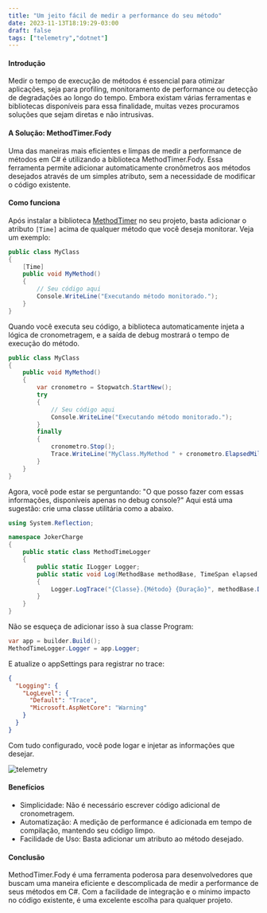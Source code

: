 ```yaml
---
title: "Um jeito fácil de medir a performance do seu método"
date: 2023-11-13T18:19:29-03:00
draft: false
tags: ["telemetry","dotnet"]
---
```


#### Introdução

Medir o tempo de execução de métodos é essencial para otimizar aplicações, seja para profiling, monitoramento de performance ou detecção de degradações ao longo do tempo. Embora existam várias ferramentas e bibliotecas disponíveis para essa finalidade, muitas vezes procuramos soluções que sejam diretas e não intrusivas.

#### A Solução: MethodTimer.Fody

Uma das maneiras mais eficientes e limpas de medir a performance de métodos em C# é utilizando a biblioteca MethodTimer.Fody. Essa ferramenta permite adicionar automaticamente cronômetros aos métodos desejados através de um simples atributo, sem a necessidade de modificar o código existente.

#### Como funciona

Após instalar a biblioteca [MethodTimer](https://github.com/Fody/MethodTimer) no seu projeto, basta adicionar o atributo `[Time]` acima de qualquer método que você deseja monitorar. Veja um exemplo:

```csharp
public class MyClass
{
    [Time]
    public void MyMethod()
    {
        // Seu código aqui
        Console.WriteLine("Executando método monitorado.");
    }
}
```

Quando você executa seu código, a biblioteca automaticamente injeta a lógica de cronometragem, e a saída de debug mostrará o tempo de execução do método.

```csharp
public class MyClass
{
    public void MyMethod()
    {
        var cronometro = Stopwatch.StartNew();
        try
        {
            // Seu código aqui
            Console.WriteLine("Executando método monitorado.");
        }
        finally
        {
            cronometro.Stop();
            Trace.WriteLine("MyClass.MyMethod " + cronometro.ElapsedMilliseconds + "ms");
        }
    }
}
```

Agora, você pode estar se perguntando: "O que posso fazer com essas informações, disponíveis apenas no debug console?" Aqui está uma sugestão: crie uma classe utilitária como a abaixo.

```csharp
using System.Reflection;

namespace JokerCharge
{
    public static class MethodTimeLogger
    {
        public static ILogger Logger;
        public static void Log(MethodBase methodBase, TimeSpan elapsed, string message)
        {
            Logger.LogTrace("{Classe}.{Método} {Duração}", methodBase.DeclaringType!.Name, methodBase.Name, elapsed);
        }
    }
}
```

Não se esqueça de adicionar isso à sua classe Program:

```csharp
var app = builder.Build();
MethodTimeLogger.Logger = app.Logger;
```

E atualize o appSettings para registrar no trace:

```json
{
  "Logging": {
    "LogLevel": {
      "Default": "Trace",
      "Microsoft.AspNetCore": "Warning"
    }
  }
}
```

Com tudo configurado, você pode logar e injetar as informações que desejar.

![telemetry](/img/telemetry.png)

#### Benefícios
* Simplicidade: Não é necessário escrever código adicional de cronometragem.
* Automatização: A medição de performance é adicionada em tempo de compilação, mantendo seu código limpo.
* Facilidade de Uso: Basta adicionar um atributo ao método desejado.

#### Conclusão
MethodTimer.Fody é uma ferramenta poderosa para desenvolvedores que buscam uma maneira eficiente e descomplicada de medir a performance de seus métodos em C#. Com a facilidade de integração e o mínimo impacto no código existente, é uma excelente escolha para qualquer projeto.
